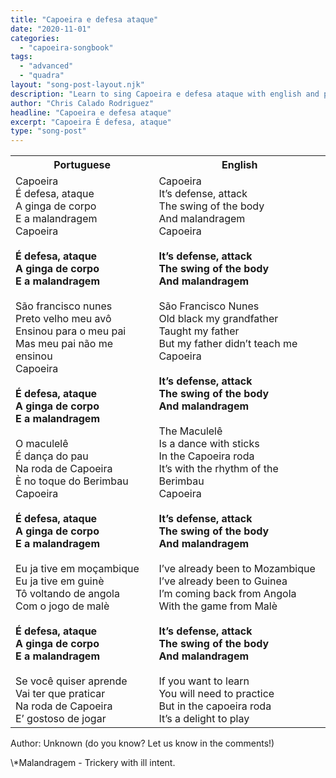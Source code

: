 ```yaml
---
title: "Capoeira e defesa ataque"
date: "2020-11-01"
categories:
  - "capoeira-songbook"
tags:
  - "advanced"
  - "quadra"
layout: "song-post-layout.njk"
description: "Learn to sing Capoeira e defesa ataque with english and portuguese translations along with a video to help you learn."
author: "Chris Calado Rodriguez"
headline: "Capoeira e defesa ataque"
excerpt: "Capoeira É defesa, ataque"
type: "song-post"
---
```


<table class="capoeira-table">
    <tr class="header-row">
        <th>Portuguese</th>
        <th>English</th>
    </tr>
    <tr>
        <td>Capoeira<br>É defesa, ataque<br>A ginga de corpo<br>E a malandragem<br>Capoeira<br><br><strong>É defesa, ataque<br>A ginga de corpo<br>E a malandragem</strong><br><br>São francisco nunes<br>Preto velho meu avô<br>Ensinou para o meu pai<br>Mas meu pai não me ensinou<br>Capoeira<br><br><strong>É defesa, ataque<br>A ginga de corpo<br>E a malandragem</strong><br><br>O maculelê<br>É dança do pau<br>Na roda de Capoeira<br>È no toque do Berimbau<br>Capoeira<br><br><strong>É defesa, ataque<br>A ginga de corpo<br>E a malandragem</strong><br><br>Eu ja tive em moçambique<br>Eu ja tive em guinè<br>Tô voltando de angola<br>Com o jogo de malè<br><br><strong>É defesa, ataque<br>A ginga de corpo<br>E a malandragem</strong><br><br>Se você quiser aprende<br>Vai ter que praticar<br>Na roda de Capoeira<br>E’ gostoso de jogar</td>
        <td>Capoeira<br>It’s defense, attack<br>The swing of the body<br>And malandragem<br>Capoeira<br><br><strong>It’s defense, attack<br>The swing of the body<br>And malandragem</strong><br><br>São Francisco Nunes<br>Old black my grandfather<br>Taught my father<br>But my father didn’t teach me<br>Capoeira<br><br><strong>It’s defense, attack<br>The swing of the body<br>And malandragem</strong><br><br>The Maculelê<br>Is a dance with sticks<br>In the Capoeira roda<br>It’s with the rhythm of the Berimbau<br>Capoeira<br><br><strong>It’s defense, attack<br>The swing of the body<br>And malandragem</strong><br><br>I’ve already been to Mozambique<br>I’ve already been to Guinea<br>I’m coming back from Angola<br>With the game from Malè<br><br><strong>It’s defense, attack<br>The swing of the body<br>And malandragem</strong><br><br>If you want to learn<br>You will need to practice<br>But in the capoeira roda<br>It’s a delight to play</td>
    </tr>
</table>
<figcaption>
    Author: Unknown (do you know? Let us know in the comments!)
</figcaption>
<p>\*Malandragem - Trickery with ill intent.</p>